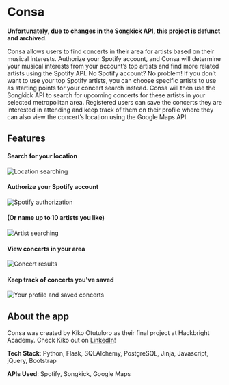 
# Consa

**Unfortunately, due to changes in the Songkick API, this project is defunct and archived.**

Consa allows users to find concerts in their area for artists based on their musical interests. Authorize your Spotify account, and Consa will determine your musical interests from your account’s top artists and find more related artists using the Spotify API. No Spotify account? No problem! If you don’t want to use your top Spotify artists, you can choose specific artists to use as starting points for your concert search instead. Consa will then use the Songkick API to search for upcoming concerts for these artists in your selected metropolitan area. Registered users can save the concerts they are interested in attending and keep track of them on their profile where they can also view the concert’s location using the Google Maps API.


## Features

#### Search for your location
![Location searching][locgif]

#### Authorize your Spotify account
![Spotify authorization][authgif]

#### (Or name up to 10 artists you like)
![Artist searching][artistgif]

#### View concerts in your area
![Concert results][resultsgif]

#### Keep track of concerts you've saved
![Your profile and saved concerts][profgif]

## About the app

Consa was created by Kiko Otutuloro as their final project at Hackbright Academy.
Check Kiko out on [LinkedIn](https://www.linkedin.com/in/kotutuloro/)!

**Tech Stack**: Python, Flask, SQLAlchemy, PostgreSQL, Jinja, Javascript, jQuery, Bootstrap

**APIs Used**: Spotify, Songkick, Google Maps

[locgif]: ../screenshots/screenshots/location-search.gif
[authgif]: ../screenshots/screenshots/spotify-auth.gif
[artistgif]: ../screenshots/screenshots/artist-search.gif
[resultsgif]: ../screenshots/screenshots/results.gif
[profgif]: ../screenshots/screenshots/profile.gif
